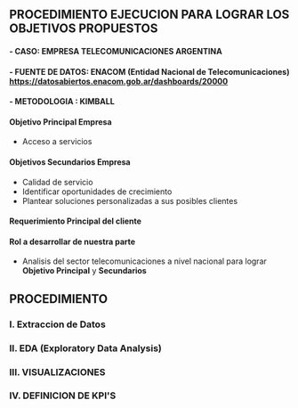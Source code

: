 ## PROCEDIMIENTO EJECUCION PARA LOGRAR LOS OBJETIVOS PROPUESTOS

#### - CASO: EMPRESA TELECOMUNICACIONES ARGENTINA

#### - FUENTE DE DATOS:  ENACOM (Entidad Nacional de Telecomunicaciones) https://datosabiertos.enacom.gob.ar/dashboards/20000

#### - METODOLOGIA : KIMBALL

#### Objetivo Principal Empresa

- Acceso a servicios

#### Objetivos Secundarios Empresa

- Calidad de servicio
- Identificar oportunidades de crecimiento
- Plantear soluciones personalizadas a sus posibles clientes

#### Requerimiento Principal del cliente
#### Rol a desarrollar de nuestra parte

- Analisis del sector telecomunicaciones a nivel nacional para lograr **Objetivo Principal** y **Secundarios**

## PROCEDIMIENTO

### I.    Extraccion de Datos
### II.   EDA (Exploratory Data Analysis)
### III.  VISUALIZACIONES
### IV.   DEFINICION DE KPI'S



